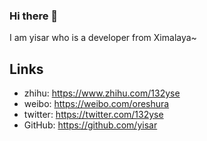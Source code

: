 ### Hi there 👋
I am yisar who is a developer from Ximalaya~
## Links
- zhihu: https://www.zhihu.com/132yse
- weibo: https://weibo.com/oreshura
- twitter: https://twitter.com/132yse
- GitHub: https://github.com/yisar

